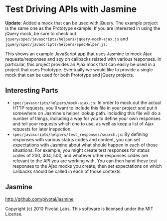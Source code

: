 Test Driving APIs with Jasmine
============
**Update**: Added a mock that can be used with jQuery. The example project is the same one as the Prototype example. If you are interested in using the jQuery mock, be sure to check out `jquery/spec/javascripts/helpers/jquery-mock-ajax.js` and `jquery/spec/javascripts/helpers/SpecHelper.js`.

This shows an example JavaScript app that uses Jasmine to mock Ajax requests/responses and spy on callbacks related with various responses. In particular, this project provides an Ajax mock that can easily be used in a project that uses Prototype. Eventually we would like to provide a single mock that can be used for both Prototype and jQuery projects.

Interesting Parts
------------
* `spec/javascripts/helpers/mock-ajax.js`: In order to mock out the actual HTTP requests, you'll want to include this file in your project and put it somewhere on Jasmine's helper lookup path. Including this file will do a number of things, including a way for you to define your own responses and tell your requests which one to use, as well as keep a list of Ajax requests for later inspection.
* `spec/javascripts/helpers/test_responses/search.js`: By defining responses with various status codes and content, you can set expectations with Jasmine about what should happen in each of those situations. For example, you might create test responses for status codes of 200, 404, 500, and whatever other responses codes are relevant to the API you are working with. You can then hand these test responses to the Ajax mocks you create, then set expectations on which callbacks should be called in each of those contexts.

Jasmine
------------
http://github.com/pivotal/jasmine

Copyright (c) 2010 Pivotal Labs. This software is licensed under the MIT License.
